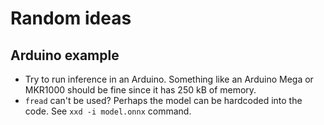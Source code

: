 # Random ideas

## Arduino example
* Try to run inference in an Arduino. Something like an Arduino Mega or MKR1000 should be fine since it has 250 kB of memory.
* `fread` can't be used? Perhaps the model can be hardcoded into the code. See `xxd -i model.onnx` command.
